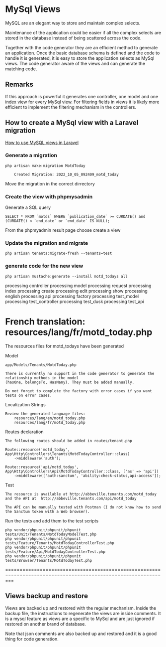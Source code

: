 # MySql Views

MySQL are an elegant way to store and maintain complex selects.

Maintenance of the application could be easier if all the complex selects are stored in the database instead of being scattered across the code.

Together with the code generator they are an efficient method to generate an application. Once the basic database schema is defined and the code to handle it is generated, it is easy to store the application selects as MySql views. The code generator aware of the views and can generate the matching code.

## Remarks

If this approach is powerful it generates one controller, one model and one index view for every MySql view. For filtering fields in views it is likely more efficient to implement the filtering mechanism in the controllers. 

## How to create a MySql view with a Laravel migration

[How to use MySQL views in Laravel](https://www.nicesnippets.com/blog/how-to-use-mysql-view-in-laravel-8)

### Generate a migration

	php artisan make:migration MotdToday
	
		Created Migration: 2022_10_05_092409_motd_today
		
Move the migration in the correct dirrectory

### Create the view with phpmysadmin

Generate a SQL query

	SELECT * FROM `motds` WHERE `publication_date` >= CURDATE() and (CURDATE() < `end_date` or `end_date` IS NULL);

From the phpmyadmin result page choose create a view


### Update the migration and migrate

	php artisan tenants:migrate-fresh --tenants=test
	
### generate code for the new view
	
	php artisan mustache:generate --install motd_todays all

processing controller
processing model
processing request
processing index
processing create
processing edit
processing show
processing english
processing api
processing factory
processing test_model
processing test_controller
processing test_dusk
processing test_api

French translation: resources/lang/fr/motd_today.php
===============================================================================================================
The resources files for motd_todays have been generated

Model

    app/Models/Tenants/MotdToday.php

    There is currently no support in the code generator to generate the relationship methods in the model
    (hasOne, belongsTo, HasMany). They must be added manually.

    Do not forget to complete the factory with error cases if you want tests on error cases.

Localization Strings

    Review the generated language files:
        resources/lang/en/motd_today.php
        resources/lang/fr/motd_today.php

Routes declaration

    The following routes should be added in routes/tenant.php

    Route::resource('motd_today', App\Http\Controllers\Tenants\MotdTodayController::class)
        ->middleware('auth');

    Route::resource('api/motd_today', App\Http\Controllers\Api\MotdTodayController::class, ['as' => 'api'])
        ->middleware(['auth:sanctum', 'ability:check-status,api-access']);

Test

    The resource is available at http://abbeville.tenants.com/motd_today
    and the API at  http://abbeville.tenants.com/api/motd_today

    The API can be manually tested with Postman (I do not know how to send the Sanctum token with a Web browser).

Run the tests and add them to the test scripts

    php vendor/phpunit/phpunit/phpunit  tests/Unit/Tenants/MotdTodayModelTest.php
    php vendor/phpunit/phpunit/phpunit  tests/Feature/Tenants/MotdTodayControllerTest.php
    php vendor/phpunit/phpunit/phpunit  tests/Feature/Api/MotdTodayControllerTest.php
    php vendor/phpunit/phpunit/phpunit  tests/Browser/Tenants/MotdTodayTest.php
===============================================================================================================
	
## Views backup and restore

Views are backed up and restored with the regular mechanism. Inside the backup file, the instructions to regenerate the views are inside comments. It is a mysql feature as views are a specific to MySql and are just ignored if restored on another brand of database.

Note that json comments are also backed up and restored and it is a good thing for code generation.
